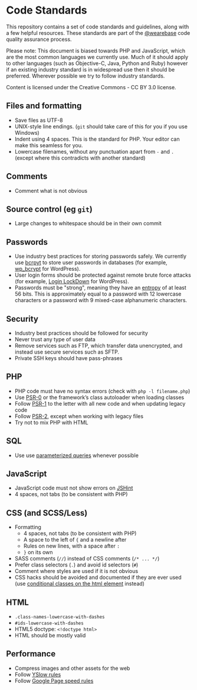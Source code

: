 # Code Standards

This repository contains a set of code standards and guidelines, along with a few helpful resources.
These standards are part of the [@wearebase](https://github.com/wearebase) code quality assurance process.

Please note: This document is biased towards PHP and JavaScript, which are the most common languages we currently use. Much of it should apply to other languages (such as Objective-C, Java, Python and Ruby) however if an existing industry standard is in widespread use then it should be preferred. Wherever possible we try to follow industry standards.

Content is licensed under the Creative Commons - CC BY 3.0 license.


## Files and formatting

* Save files as UTF-8
* UNIX-style line endings. (`git` should take care of this for you if you use Windows)
* Indent using 4 spaces. This is the standard for PHP. Your editor can make this seamless for you.
* Lowercase filenames, without any punctuation apart from `-` and `.` (except where this contradicts with another standard)


## Comments

* Comment what is not obvious


## Source control (eg `git`)

* Large changes to whitespace should be in their own commit


## Passwords

* Use industry best practices for storing passwords safely. We currently use [bcrpyt](http://en.wikipedia.org/wiki/Bcrypt) to store user passwords in databases (for example, [wp_bcrypt](https://github.com/dxw/wp_bcrypt) for WordPress).
* User login forms should be protected against remote brute force attacks (for example, [Login LockDown](http://wordpress.org/extend/plugins/login-lockdown/) for WordPress).
* Passwords must be "strong", meaning they have an [entropy](http://en.wikipedia.org/wiki/Password_strength#Random_passwords) of at least 56 bits. This is approximately equal to a password with 12 lowercase characters or a password with 9 mixed-case alphanumeric characters.


## Security

* Industry best practices should be followed for security
* Never trust any type of user data
* Remove services such as FTP, which transfer data unencrypted, and instead use secure services such as SFTP.
* Private SSH keys should have pass-phrases


## PHP

* PHP code must have no syntax errors (check with `php -l filename.php`)
* Use [PSR-0](https://github.com/php-fig/fig-standards/blob/master/accepted/PSR-0.md) or the framework’s class autoloader when loading classes
* Follow [PSR-1](https://github.com/php-fig/fig-standards/blob/master/accepted/PSR-1-basic-coding-standard.md) to the letter with all new code and when updating legacy code
* Follow [PSR-2](https://github.com/php-fig/fig-standards/blob/master/accepted/PSR-2-coding-style-guide.md), except when working with legacy files
* Try not to mix PHP with HTML


## SQL

* Use use [parameterized queries](http://stackoverflow.com/questions/60174/how-to-prevent-sql-injection-in-php) whenever possible


## JavaScript

* JavaScript code must not show errors on [JSHint](http://www.jshint.com/)
* 4 spaces, not tabs (to be consistent with PHP)


## CSS (and SCSS/Less)

* Formatting
    * 4 spaces, not tabs (to be consistent with PHP)
    * A space to the left of `{` and a newline after
    * Rules on new lines, with a space after `:`
    * `}` on its own
* SASS comments (`//`) instead of CSS comments (`/* ... */`)
* Prefer class selectors (`.`) and avoid id selectors (`#`)
* Comment where styles are used if it is not obvious
* CSS hacks should be avoided and documented if they are ever used (use [conditional classes on the html element](http://paulirish.com/2008/conditional-stylesheets-vs-css-hacks-answer-neither/) instead)


## HTML

* `.class-names-lowercase-with-dashes`
* `#ids-lowercase-with-dashes`
* HTML5 doctype: `<!doctype html>`
* HTML should be mostly valid


## Performance

* Compress images and other assets for the web
* Follow [YSlow rules](http://developer.yahoo.com/performance/rules.html)
* Follow [Google Page speed rules](https://developers.google.com/speed/docs/best-practices/rules_intro)


